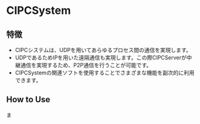 # CIPCSystem

## 特徴
* CIPCシステムは、UDPを用いてあらゆるプロセス間の通信を実現します。
* UDPであるためIPを用いた遠隔通信も実現します。この際CIPCServerが中継通信を実現するため、P2P通信を行うことが可能です。
* CIPCSystemの関連ソフトを使用することでさまざまな機能を副次的に利用できます。 

## How to Use
ま
